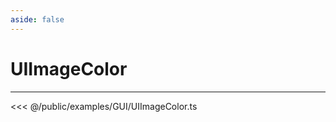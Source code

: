 ```yaml
---
aside: false
---
```


# UIImageColor
---
<Demo src="/examples/GUI/UIImageColor.ts" :code="false" :height="700"></Demo>

<<< @/public/examples/GUI/UIImageColor.ts